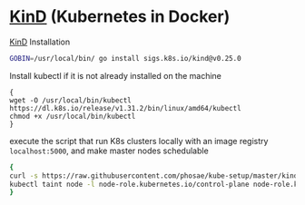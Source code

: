 # [KinD](https://kind.sigs.k8s.io/) (Kubernetes in Docker)

[KinD](https://kind.sigs.k8s.io/) Installation

```bash
GOBIN=/usr/local/bin/ go install sigs.k8s.io/kind@v0.25.0
```

Install kubectl if it is not already installed on the machine

```shell
{
wget -O /usr/local/bin/kubectl https://dl.k8s.io/release/v1.31.2/bin/linux/amd64/kubectl
chmod +x /usr/local/bin/kubectl
}
```

execute the script that run K8s clusters locally with an image registry `localhost:5000`,
and make master nodes schedulable

```bash
{
curl -s https://raw.githubusercontent.com/phosae/kube-setup/master/kind/kind-up.sh | bash
kubectl taint node -l node-role.kubernetes.io/control-plane node-role.kubernetes.io/control-plane:NoSchedule-
}
```